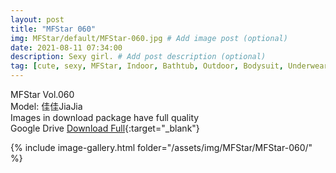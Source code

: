 ```yaml
---
layout: post
title: "MFStar 060"
img: MFStar/default/MFStar-060.jpg # Add image post (optional)
date: 2021-08-11 07:34:00
description: Sexy girl. # Add post description (optional)
tag: [cute, sexy, MFStar, Indoor, Bathtub, Outdoor, Bodysuit, Underwear, Cosplay, Big Tits, Tattoo, CHINAGIRLS]
---
```

MFStar Vol.060  
Model: 佳佳JiaJia         
Images in download package have full quality                    
Google Drive [Download Full](http://gestyy.com/eoZzmw){:target="_blank"}

{% include image-gallery.html folder="/assets/img/MFStar/MFStar-060/" %}
